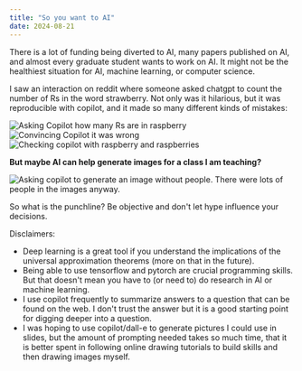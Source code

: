 ```yaml
---
title: "So you want to AI"
date: 2024-08-21
---
```


There is a lot of funding being diverted to AI, many papers published on AI, and almost every graduate student wants to work on AI. It might not be the healthiest situation for AI, machine learning, or computer science.

I saw an interaction on reddit where someone asked chatgpt to count the number of Rs in the word strawberry. Not only was it hilarious, but it was reproducible with copilot, and it made so many different kinds of mistakes:

![Asking Copilot how many Rs are in raspberry](https://dkifer.github.io/blog/docs/assets/images/r1.jpg)
![Convincing Copilot it was wrong](https://dkifer.github.io/blog/docs/assets/images/r2.jpg)
![Checking copilot with raspberry and raspberries](https://dkifer.github.io/blog/docs/assets/images/r3.jpg)

**But maybe AI can help generate images for a class I am teaching?**

![Asking copilot to generate an image without people. There were lots of people in the images anyway.](https://dkifer.github.io/blog/docs/assets/images/aiimage.jpg)

So what is the punchline? Be objective and don't let hype influence your decisions.

Disclaimers: 
- Deep learning is a great tool if you understand the implications of the universal approximation theorems (more on that in the future).
- Being able to use tensorflow and pytorch are crucial programming skills. But that doesn't mean you have to (or need to) do research in AI or machine learning.
- I use copilot frequently to summarize answers to a question that can be found on the web. I don't trust the answer but it is a good starting point for digging deeper into a question.
- I was hoping to use copilot/dall-e to generate pictures I could use in slides, but the amount of prompting needed takes so much time, that it is better spent in following online drawing tutorials to build skills and then drawing images myself.
